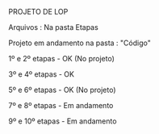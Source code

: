 PROJETO DE LOP

Arquivos : Na pasta Etapas 

Projeto em andamento na pasta : "Código"

1º e 2º etapas - OK (No projeto)

3º e 4º etapas - OK  

5º e 6º etapas - OK (No projeto)

7º e 8º etapas - Em andamento

9º e 10º etapas - Em andamento


